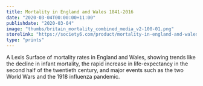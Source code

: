 ```yaml
---
title: Mortality in England and Wales 1841-2016
date: "2020-03-04T00:00:00+11:00"
publishdate: "2020-03-04"
image: "thumbs/britain_mortality_combined_media_v2-100-01.png"
storelink: "https://society6.com/product/mortality-in-england-and-wales-1841-2016_print?sku=s6-13480436p4a1v45"
type: "prints"
---
```


A Lexis Surface of mortality rates in England and Wales, showing trends like the decline in infant mortality, the rapid increase in life-expectancy in the second half of the twentieth century, and major events such as the two World Wars and the 1918 influenza pandemic.


